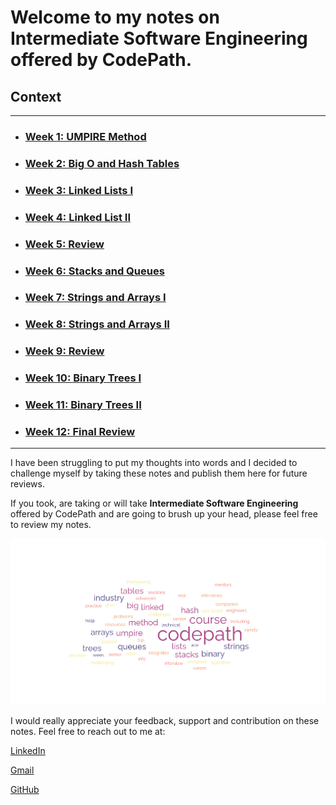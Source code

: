 <!-- Heading -->
# Welcome to my notes on __Intermediate Software Engineering__ offered by CodePath.

## __Context__
---

* ### [Week 1: UMPIRE Method](Notes/Week%201%20Assignment%201%20and%202.md)
* ### [Week 2: Big O and Hash Tables](Notes/Week%202%20Assignment%201%20and%202.md)
* ### [Week 3: Linked Lists I](Notes/Week%203%20Assignment%201%20and%202.md)
* ### [Week 4: Linked List II]()
* ### [Week 5: Review]()
* ### [Week 6: Stacks and Queues]()
* ### [Week 7: Strings and Arrays I]()
* ### [Week 8: Strings and Arrays II]()
* ### [Week 9: Review]()
* ### [Week 10: Binary Trees I]()
* ### [Week 11: Binary Trees II]()
* ### [Week 12: Final Review]()
----
I have been struggling to put my thoughts into words and I decided to challenge myself by taking these notes and publish them here for future reviews.

If you took, are taking or will take __Intermediate Software Engineering__ offered by CodePath and are going to brush up your head, please feel free to review my notes.

![wordCloud](Data/word-cloud.png)


I would really appreciate your feedback, support and contribution on these notes. Feel free to reach out to me at: 

[LinkedIn](https://www.linkedin.com/in/mukhsadr, "LinkedIn")

[Gmail](mukhsadr@gmail.com, "mukhsadr@gmail.com")

[GitHub](https://github.com/mukhsadr, "GitHub")

